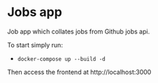 # Jobs app

Job app which collates jobs from Github jobs api.

To start simply run:

- `docker-compose up --build -d`

Then access the frontend at http://localhost:3000
